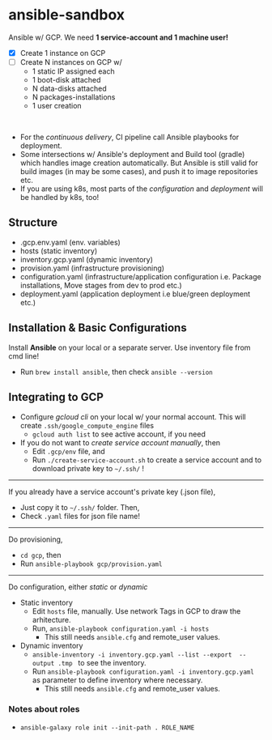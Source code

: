 # ansible-sandbox

Ansible w/ GCP. We need **1 service-account and 1 machine user!**


- [x] Create 1 instance on GCP
- [ ] Create N instances on GCP w/
    - 1 static IP assigned each
    - 1 boot-disk attached
    - N data-disks attached 
    - N packages-installations
    - 1 user creation

<br>

- For the _continuous delivery_, CI pipeline call Ansible playbooks for deployment. 
- Some intersections w/ Ansible's deployment and Build tool (gradle) which handles image creation automatically. But Ansible is still valid for build images (in may be some cases), and push it to image repositories etc.
- If you are using k8s, most parts of the _configuration_ and _deployment_ will be handled by k8s, too!

## Structure

- .gcp.env.yaml (env. variables)
- hosts (static inventory)
- inventory.gcp.yaml (dynamic inventory)
- provision.yaml (infrastructure provisioning)
- configuration.yaml (infrastructure/application configuration i.e. Package installations, Move stages from dev to prod etc.)
- deployment.yaml (application deployment i.e blue/green deployment etc.)


## Installation & Basic Configurations

Install **Ansible** on your local or a separate server. Use inventory file from cmd line! 

- Run `brew install ansible`, then check `ansible --version`

## Integrating to GCP

- Configure _gcloud cli_ on your local w/ your normal account. This will create `.ssh/google_compute_engine` files
    - `gcloud auth list` to see active account, if you need
- If you do not want to _create service account manually_, then 
    - Edit `.gcp/env` file, and 
    - Run `./create-service-account.sh` to create a service account and to download private key to `~/.ssh/` !

<hr> 

If you already have a service account's private key (.json file), 
- Just copy it to `~/.ssh/` folder. Then,
- Check `.yaml` files for json file name!

<hr>

Do provisioning,
- `cd gcp`, then
- Run `ansible-playbook gcp/provision.yaml`

<hr>

Do configuration, either _static_ or _dynamic_
- Static inventory
    - Edit `hosts` file, manually. Use network Tags in GCP to draw the arhitecture.
    - Run, `ansible-playbook configuration.yaml -i hosts`
        - This still needs `ansible.cfg` and remote_user values.
- Dynamic inventory
    - `ansible-inventory -i inventory.gcp.yaml --list --export  --output .tmp ` to see the inventory.
    - Run `ansible-playbook configuration.yaml -i inventory.gcp.yaml` as parameter to define inventory where necessary.
        - This still needs `ansible.cfg` and remote_user values.

### Notes about roles

- `ansible-galaxy role init --init-path . ROLE_NAME`